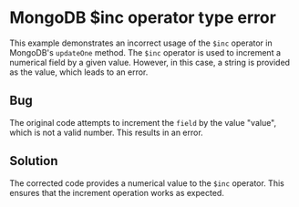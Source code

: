 # MongoDB $inc operator type error
This example demonstrates an incorrect usage of the `$inc` operator in MongoDB's `updateOne` method. The `$inc` operator is used to increment a numerical field by a given value. However, in this case, a string is provided as the value, which leads to an error.

## Bug
The original code attempts to increment the `field` by the value "value", which is not a valid number. This results in an error.

## Solution
The corrected code provides a numerical value to the `$inc` operator. This ensures that the increment operation works as expected.
